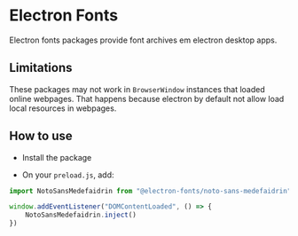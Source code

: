 # Electron Fonts

Electron fonts packages provide font archives em electron desktop apps.

## Limitations

These packages may not work in `BrowserWindow` instances that loaded online webpages. That happens because electron by default not allow load local resources in webpages.

## How to use

* Install the package

* On your `preload.js`, add:

```ts
import NotoSansMedefaidrin from "@electron-fonts/noto-sans-medefaidrin"

window.addEventListener("DOMContentLoaded", () => {
    NotoSansMedefaidrin.inject()
})
```